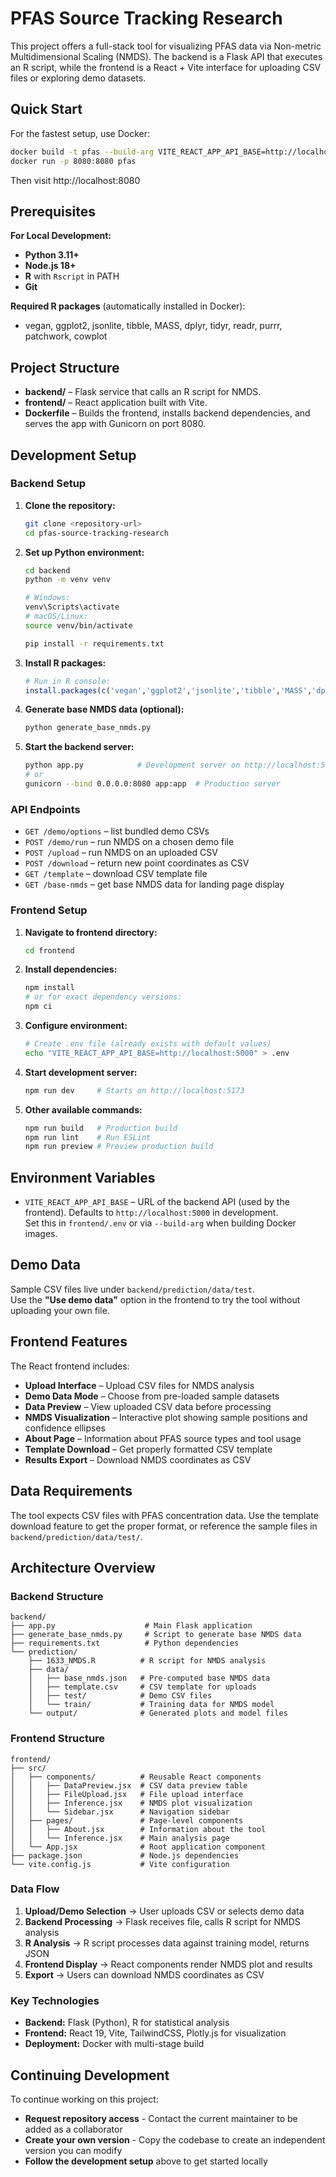 # PFAS Source Tracking Research

This project offers a full-stack tool for visualizing PFAS data via Non-metric Multidimensional Scaling (NMDS).
The backend is a Flask API that executes an R script, while the frontend is a React + Vite interface for uploading CSV files or exploring demo datasets.

## Quick Start

For the fastest setup, use Docker:

```bash
docker build -t pfas --build-arg VITE_REACT_APP_API_BASE=http://localhost:8080 .
docker run -p 8080:8080 pfas
```

Then visit http://localhost:8080

## Prerequisites

**For Local Development:**

- **Python 3.11+**
- **Node.js 18+**
- **R** with `Rscript` in PATH
- **Git**

**Required R packages** (automatically installed in Docker):

- vegan, ggplot2, jsonlite, tibble, MASS, dplyr, tidyr, readr, purrr, patchwork, cowplot

## Project Structure

- **backend/** – Flask service that calls an R script for NMDS.
- **frontend/** – React application built with Vite.
- **Dockerfile** – Builds the frontend, installs backend dependencies, and serves the app with Gunicorn on port 8080.

## Development Setup

### Backend Setup

1. **Clone the repository:**

   ```bash
   git clone <repository-url>
   cd pfas-source-tracking-research
   ```

2. **Set up Python environment:**

   ```bash
   cd backend
   python -m venv venv

   # Windows:
   venv\Scripts\activate
   # macOS/Linux:
   source venv/bin/activate

   pip install -r requirements.txt
   ```

3. **Install R packages:**

   ```r
   # Run in R console:
   install.packages(c('vegan','ggplot2','jsonlite','tibble','MASS','dplyr','tidyr','readr','purrr','patchwork','cowplot'))
   ```

4. **Generate base NMDS data (optional):**

   ```bash
   python generate_base_nmds.py
   ```

5. **Start the backend server:**
   ```bash
   python app.py            # Development server on http://localhost:5000
   # or
   gunicorn --bind 0.0.0.0:8080 app:app  # Production server
   ```

### API Endpoints

- `GET /demo/options` – list bundled demo CSVs
- `POST /demo/run` – run NMDS on a chosen demo file
- `POST /upload` – run NMDS on an uploaded CSV
- `POST /download` – return new point coordinates as CSV
- `GET /template` – download CSV template file
- `GET /base-nmds` – get base NMDS data for landing page display

### Frontend Setup

1. **Navigate to frontend directory:**

   ```bash
   cd frontend
   ```

2. **Install dependencies:**

   ```bash
   npm install
   # or for exact dependency versions:
   npm ci
   ```

3. **Configure environment:**

   ```bash
   # Create .env file (already exists with default values)
   echo "VITE_REACT_APP_API_BASE=http://localhost:5000" > .env
   ```

4. **Start development server:**

   ```bash
   npm run dev     # Starts on http://localhost:5173
   ```

5. **Other available commands:**
   ```bash
   npm run build   # Production build
   npm run lint    # Run ESLint
   npm run preview # Preview production build
   ```

## Environment Variables

- `VITE_REACT_APP_API_BASE` – URL of the backend API (used by the frontend). Defaults to `http://localhost:5000` in development.  
  Set this in `frontend/.env` or via `--build-arg` when building Docker images.

## Demo Data

Sample CSV files live under `backend/prediction/data/test`.  
Use the **"Use demo data"** option in the frontend to try the tool without uploading your own file.

## Frontend Features

The React frontend includes:

- **Upload Interface** – Upload CSV files for NMDS analysis
- **Demo Data Mode** – Choose from pre-loaded sample datasets
- **Data Preview** – View uploaded CSV data before processing
- **NMDS Visualization** – Interactive plot showing sample positions and confidence ellipses
- **About Page** – Information about PFAS source types and tool usage
- **Template Download** – Get properly formatted CSV template
- **Results Export** – Download NMDS coordinates as CSV

## Data Requirements

The tool expects CSV files with PFAS concentration data. Use the template download feature to get the proper format, or reference the sample files in `backend/prediction/data/test/`.

## Architecture Overview

### Backend Structure

```
backend/
├── app.py                    # Main Flask application
├── generate_base_nmds.py     # Script to generate base NMDS data
├── requirements.txt          # Python dependencies
└── prediction/
    ├── 1633_NMDS.R          # R script for NMDS analysis
    ├── data/
    │   ├── base_nmds.json   # Pre-computed base NMDS data
    │   ├── template.csv     # CSV template for uploads
    │   ├── test/            # Demo CSV files
    │   └── train/           # Training data for NMDS model
    └── output/              # Generated plots and model files
```

### Frontend Structure

```
frontend/
├── src/
│   ├── components/          # Reusable React components
│   │   ├── DataPreview.jsx  # CSV data preview table
│   │   ├── FileUpload.jsx   # File upload interface
│   │   ├── Inference.jsx    # NMDS plot visualization
│   │   └── Sidebar.jsx      # Navigation sidebar
│   ├── pages/               # Page-level components
│   │   ├── About.jsx        # Information about the tool
│   │   └── Inference.jsx    # Main analysis page
│   └── App.jsx              # Root application component
├── package.json             # Node.js dependencies
└── vite.config.js           # Vite configuration
```

### Data Flow

1. **Upload/Demo Selection** → User uploads CSV or selects demo data
2. **Backend Processing** → Flask receives file, calls R script for NMDS analysis
3. **R Analysis** → R script processes data against training model, returns JSON
4. **Frontend Display** → React components render NMDS plot and results
5. **Export** → Users can download NMDS coordinates as CSV

### Key Technologies

- **Backend:** Flask (Python), R for statistical analysis
- **Frontend:** React 19, Vite, TailwindCSS, Plotly.js for visualization
- **Deployment:** Docker with multi-stage build

## Continuing Development

To continue working on this project:

- **Request repository access** - Contact the current maintainer to be added as a collaborator
- **Create your own version** - Copy the codebase to create an independent version you can modify
- **Follow the development setup** above to get started locally
